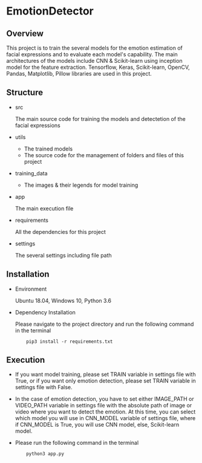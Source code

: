 # EmotionDetector

## Overview
This project is to train the several models for the emotion estimation of facial expressions and to evaluate each model's
capability.
The main architectures of the models include CNN & Scikit-learn using inception model for the feature extraction.
Tensorflow, Keras, Scikit-learn, OpenCV, Pandas, Matplotlib, Pillow libraries are used in this project.

## Structure

- src

    The main source code for training the models and detectetion of the facial expressions

- utils

    * The trained models
    * The source code for the management of folders and files of this project
    
- training_data

    * The images & their legends for model training
    
- app

    The main execution file
    
- requirements

    All the dependencies for this project
    
- settings

    The several settings including file path
    
## Installation

- Environment

    Ubuntu 18.04, Windows 10, Python 3.6

- Dependency Installation

    Please navigate to the project directory and run the following command in the terminal
    ```
        pip3 install -r requirements.txt
    ``` 

## Execution

- If you want model training, please set TRAIN variable in settings file with True, or if you want only emotion detection, 
please set TRAIN variable in settings file with False.

- In the case of emotion detection, you have to set either IMAGE_PATH or VIDEO_PATH variable in settings file with the 
absolute path of image or video where you want to detect the emotion. At this time, you can select which model you will use
in CNN_MODEL variable of settings file, where if CNN_MODEL is True, you will use CNN model, else, Scikit-learn model. 

- Please run the following command in the terminal

    ```
        python3 app.py
    ```

    

